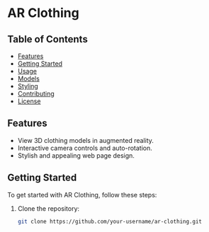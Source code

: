 # AR Clothing

## Table of Contents
- [Features](#features)
- [Getting Started](#getting-started)
- [Usage](#usage)
- [Models](#models)
- [Styling](#styling)
- [Contributing](#contributing)
- [License](#license)

## Features

- View 3D clothing models in augmented reality.
- Interactive camera controls and auto-rotation.
- Stylish and appealing web page design.

## Getting Started

To get started with AR Clothing, follow these steps:

1. Clone the repository:

   ```bash
   git clone https://github.com/your-username/ar-clothing.git
